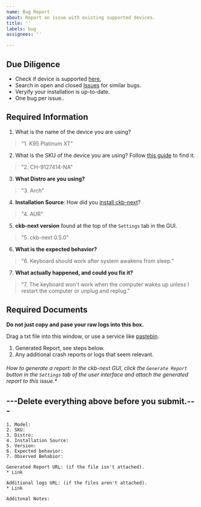 ```yaml
---
name: Bug Report
about: Report an issue with existing supported devices.
title: ''
labels: bug
assignees: ''

---
```

## Due Diligence
- Check if device is supported [here.](#)
- Search in open and closed [Issues](https://github.com/ckb-next/ckb-next/issues) for similar bugs.
- Veryify your installation is up-to-date.
- One bug per issue..


## Required Information
1. What is the name of the device you are using? 
> "1. K95 Platinum XT"
2. What is the SKU of the device you are using? Follow [this guide](https://help.corsair.com/hc/en-us/articles/360025378691-Find-a-Serial-Number-or-Lot-Code) to find it.
> "2. CH-9127414-NA"
3. **What Distro are you using?**
> "3. Arch"
4. **Installation Source**:
How did you [install ckb-next](https://github.com/ckb-next/ckb-next/wiki/Linux-Installation)? 
> "4. AUR"
5. **ckb-next version** found at the top of the `Settings` tab in the GUI.
> "5. ckb-next 0.5.0"
6. **What is the expected behavior?**
> "6. Keyboard should work after system awakens from sleep."
7. **What actually happened, and could you fix it?**
> "7. The keyboard won't work when the computer wakes up unless I restart the computer or unplug and replug."

## Required Documents
**Do not just copy and pase your raw logs into this box.** </br>

Drag a txt file into this window, or use a service like [pastebin](https://pastebin.com/).

1. Generated Report, see steps below.
2. Any additional crash reports or logs that seem relevant.
###### How to generate a report: In the ckb-next GUI, click the `Generate Report` button in the `Settings` tab of the  user interface and attach the generated report to this issue.*

## ---Delete everything above before you submit.---
```
1. Model:
2. SKU:
3. Distro:
4. Installation Source:
5. Version:
6. Expected behavior:
7. Observed Behabior:
```

```
Generated Report URL: (if the file isn't attached).
* Link

Additional logs URL: (if the files aren't attached).
* Link
```

```
Additonal Notes:
```